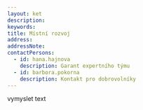 ```yaml
---
layout: ket
description:
keywords:
title: Místní rozvoj
address:
addressNote:
contactPersons:
  - id: hana.hajnova
    description: Garant expertního týmu
  - id: barbora.pokorna
    description: Kontakt pro dobrovolníky
---
```


vymyslet text
